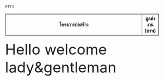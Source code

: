 <html>
<body>
    <p> ตาราง </p>
    <table border="1" width="100%" cellpadding="1">
    <tr>
        <th align="center" width="100%"> โครงการก่อสร้าง</th>
        <th align="center"> มูลค่างาน (บาท)</th>
    </tr>
     </table>
</body>
</html>
<body background="https://sv1.picz.in.th/images/2019/02/08/T5Y8Y0.jpg"> 
<font size="7"> Hello welcome lady&gentleman </font> <br>
